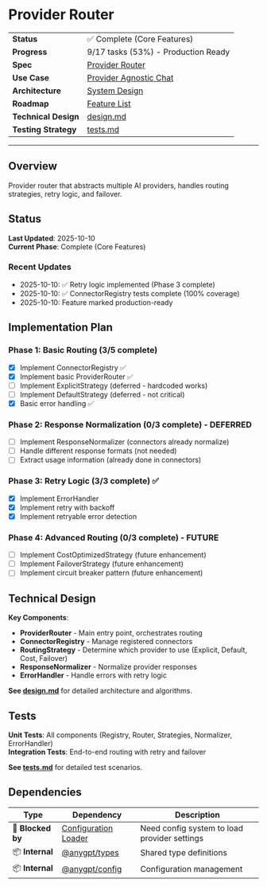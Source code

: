 # Provider Router

| | |
|---|---|
| **Status** | ✅ Complete (Core Features) |
| **Progress** | 9/17 tasks (53%) - Production Ready |
| **Spec** | [Provider Router](../../../../products/anygpt/specs/README.md#provider-router) |
| **Use Case** | [Provider Agnostic Chat](../../../../products/anygpt/cases/provider-agnostic-chat.md) |
| **Architecture** | [System Design](../../architecture.md) |
| **Roadmap** | [Feature List](../../roadmap.md) |
| **Technical Design** | [design.md](./design.md) |
| **Testing Strategy** | [tests.md](./tests.md) |

---

## Overview

Provider router that abstracts multiple AI providers, handles routing strategies, retry logic, and failover.

## Status

**Last Updated**: 2025-10-10  
**Current Phase**: Complete (Core Features)

### Recent Updates
- 2025-10-10: ✅ Retry logic implemented (Phase 3 complete)
- 2025-10-10: ✅ ConnectorRegistry tests complete (100% coverage)
- 2025-10-10: Feature marked production-ready

## Implementation Plan

### Phase 1: Basic Routing (3/5 complete)
- [x] Implement ConnectorRegistry ✅
- [x] Implement basic ProviderRouter ✅
- [ ] Implement ExplicitStrategy (deferred - hardcoded works)
- [ ] Implement DefaultStrategy (deferred - not critical)
- [x] Basic error handling ✅

### Phase 2: Response Normalization (0/3 complete) - DEFERRED
- [ ] Implement ResponseNormalizer (connectors already normalize)
- [ ] Handle different response formats (not needed)
- [ ] Extract usage information (already done in connectors)

### Phase 3: Retry Logic (3/3 complete) ✅
- [x] Implement ErrorHandler
- [x] Implement retry with backoff
- [x] Implement retryable error detection

### Phase 4: Advanced Routing (0/3 complete) - FUTURE
- [ ] Implement CostOptimizedStrategy (future enhancement)
- [ ] Implement FailoverStrategy (future enhancement)
- [ ] Implement circuit breaker pattern (future enhancement)

## Technical Design

**Key Components**:
- **ProviderRouter** - Main entry point, orchestrates routing
- **ConnectorRegistry** - Manage registered connectors
- **RoutingStrategy** - Determine which provider to use (Explicit, Default, Cost, Failover)
- **ResponseNormalizer** - Normalize provider responses
- **ErrorHandler** - Handle errors with retry logic

**See [design.md](./design.md)** for detailed architecture and algorithms.

## Tests

**Unit Tests**: All components (Registry, Router, Strategies, Normalizer, ErrorHandler)  
**Integration Tests**: End-to-end routing with retry and failover

**See [tests.md](./tests.md)** for detailed test scenarios.

## Dependencies

| Type | Dependency | Description |
|------|------------|-------------|
| 🚫 **Blocked by** | [Configuration Loader](../1-1-config-loader/) | Need config system to load provider settings |
| 📦 **Internal** | [@anygpt/types](../../packages/types/) | Shared type definitions |
| 📦 **Internal** | [@anygpt/config](../../packages/config/) | Configuration management |
